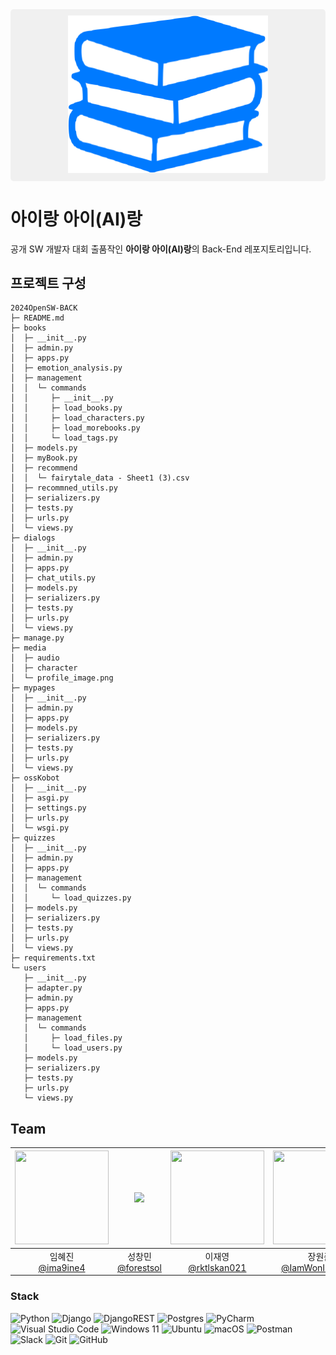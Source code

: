 <div align="center" style="background-color: #f0f0f0; padding: 10px; border-radius: 5px;">
    <img src="https://github.com/KOBOT-13/2024OpenSW-FRONT/blob/main/osskobot/src/assets/Logo320.svg" alt="Web Logo" width="320"/>
</div>

# 아이랑 아이(AI)랑
공개 SW 개발자 대회 출품작인 **아이랑 아이(AI)랑**의 Back-End 레포지토리입니다.

## 프로젝트 구성
```plaintext
2024OpenSW-BACK
├─ README.md
├─ books
│  ├─ __init__.py
│  ├─ admin.py
│  ├─ apps.py
│  ├─ emotion_analysis.py
│  ├─ management
│  │  └─ commands
│  │     ├─ __init__.py
│  │     ├─ load_books.py
│  │     ├─ load_characters.py
│  │     ├─ load_morebooks.py
│  │     └─ load_tags.py
│  ├─ models.py
│  ├─ myBook.py
│  ├─ recommend
│  │  └─ fairytale_data - Sheet1 (3).csv
│  ├─ recommned_utils.py
│  ├─ serializers.py
│  ├─ tests.py
│  ├─ urls.py
│  └─ views.py
├─ dialogs
│  ├─ __init__.py
│  ├─ admin.py
│  ├─ apps.py
│  ├─ chat_utils.py
│  ├─ models.py
│  ├─ serializers.py
│  ├─ tests.py
│  ├─ urls.py
│  └─ views.py
├─ manage.py
├─ media
│  ├─ audio
│  ├─ character
│  └─ profile_image.png
├─ mypages
│  ├─ __init__.py
│  ├─ admin.py
│  ├─ apps.py
│  ├─ models.py
│  ├─ serializers.py
│  ├─ tests.py
│  ├─ urls.py
│  └─ views.py
├─ ossKobot
│  ├─ __init__.py
│  ├─ asgi.py
│  ├─ settings.py
│  ├─ urls.py
│  └─ wsgi.py
├─ quizzes
│  ├─ __init__.py
│  ├─ admin.py
│  ├─ apps.py
│  ├─ management
│  │  └─ commands
│  │     └─ load_quizzes.py
│  ├─ models.py
│  ├─ serializers.py
│  ├─ tests.py
│  ├─ urls.py
│  └─ views.py
├─ requirements.txt
└─ users
   ├─ __init__.py
   ├─ adapter.py
   ├─ admin.py
   ├─ apps.py
   ├─ management
   │  └─ commands
   │     ├─ load_files.py
   │     └─ load_users.py
   ├─ models.py
   ├─ serializers.py
   ├─ tests.py
   ├─ urls.py
   └─ views.py
```
 
## Team
| <img src="https://avatars.githubusercontent.com/u/105336619?v=4" width="150" height="150"/> | <img src="https://avatars.githubusercontent.com/u/51287968?v=4" height="150"/> | <img src="https://avatars.githubusercontent.com/u/68416831?v=4" width="150" height="150"/> | <img src="https://avatars.githubusercontent.com/u/113083948?v=4" width="150" height="150"/> | <img src="https://avatars.githubusercontent.com/u/134242170?v=4" width="150" height="150"/> |
|:------------------------------------------------------------------------------------------:|:------------------------------------------------------------------------------------------:|:------------------------------------------------------------------------------------------:|:------------------------------------------------------------------------------------------:|:-------------------------------------------------------------------------------------------:|
|                   임혜진<br/>[@ima9ine4](https://github.com/ima9ine4)                    |                    성창민<br/>[@forestsol](https://github.com/forestsol)                    |                  이재영<br/>[@rktlskan021](https://github.com/rktlskan021)                |         장원준 <br/>[@IamWonILuvWon](https://github.com/IamWonILuvWon)        |                     김명원<br/>[@coladribble](https://github.com/coladribble)                      |



### Stack
![Python](https://img.shields.io/badge/python-3670A0?style=for-the-badge&logo=python&logoColor=ffdd54)
![Django](https://img.shields.io/badge/django-%23092E20.svg?style=for-the-badge&logo=django&logoColor=white)
![DjangoREST](https://img.shields.io/badge/DJANGO-REST-ff1709?style=for-the-badge&logo=django&logoColor=white&color=ff1709&labelColor=gray)
![Postgres](https://img.shields.io/badge/postgres-%23316192.svg?style=for-the-badge&logo=postgresql&logoColor=white)
![PyCharm](https://img.shields.io/badge/pycharm-143?style=for-the-badge&logo=pycharm&logoColor=black&color=black&labelColor=green)
![Visual Studio Code](https://img.shields.io/badge/Visual%20Studio%20Code-0078d7.svg?style=for-the-badge&logo=visual-studio-code&logoColor=white)
![Windows 11](https://img.shields.io/badge/Windows%2011-%230079d5.svg?style=for-the-badge&logo=Windows%2011&logoColor=white)
![Ubuntu](https://img.shields.io/badge/Ubuntu-E95420?style=for-the-badge&logo=ubuntu&logoColor=white)
![macOS](https://img.shields.io/badge/mac%20os-000000?style=for-the-badge&logo=macos&logoColor=F0F0F0)
![Postman](https://img.shields.io/badge/Postman-FF6C37?style=for-the-badge&logo=postman&logoColor=white)
![Slack](https://img.shields.io/badge/Slack-4A154B?style=for-the-badge&logo=slack&logoColor=white)
![Git](https://img.shields.io/badge/git-%23F05033.svg?style=for-the-badge&logo=git&logoColor=white)
![GitHub](https://img.shields.io/badge/github-%23121011.svg?style=for-the-badge&logo=github&logoColor=white)

